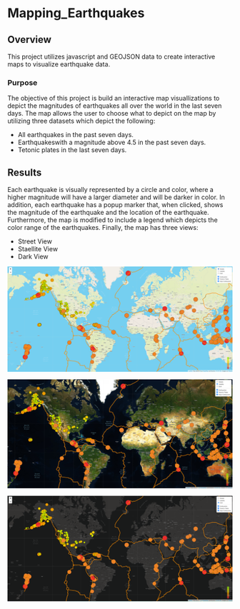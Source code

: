 # Mapping_Earthquakes

## **Overview**
This project utilizes javascript and GEOJSON data to create interactive maps to visualize earthquake data. 

### **Purpose**
The objective of this project is build an interactive map visuallizations to depict the magnitudes of earthquakes all over the world in the last seven days. The map allows the user to choose what to depict on the map by utilizing three datasets which depict the following:

* All earthquakes in the past seven days.
* Earthquakeswith a magnitude above 4.5 in the past seven days.
* Tetonic plates in the last seven days.

## **Results**

Each earthquake is visually represented by a circle and color, where a higher magnitude will have a larger diameter and will be darker in color. In addition, each earthquake has a popup marker that, when clicked, shows the magnitude of the earthquake and the location of the earthquake. Furthermore, the map is modified to include a legend which depicts the color range of the earthquakes. Finally, the map has three views:

* Street View
* Staellite View
* Dark View

![streets](https://github.com/OmarQasem94/Mapping_Earthquakes/blob/main/Earthquake_Challenge/static/images/streets.PNG)

![satellite](https://github.com/OmarQasem94/Mapping_Earthquakes/blob/main/Earthquake_Challenge/static/images/satellite.PNG)

![dark](https://github.com/OmarQasem94/Mapping_Earthquakes/blob/main/Earthquake_Challenge/static/images/dark.PNG)
